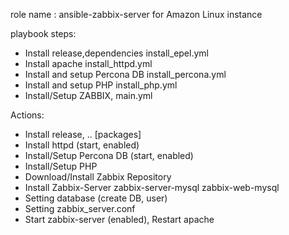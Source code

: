 role name : ansible-zabbix-server for Amazon Linux instance 

playbook steps:
* Install release,dependencies
install_epel.yml
* Install apache
install_httpd.yml
* Install and setup Percona DB
install_percona.yml
* Install and setup PHP
install_php.yml
* Install/Setup ZABBIX,
main.yml

Actions:
* Install release, .. [packages]
* Install httpd (start, enabled)
* Install/Setup Percona DB (start, enabled)
* Install/Setup PHP
* Download/Install Zabbix Repository
* Install Zabbix-Server
        zabbix-server-mysql
        zabbix-web-mysql
* Setting database (create DB, user)
* Setting zabbix_server.conf
* Start zabbix-server (enabled), Restart apache
